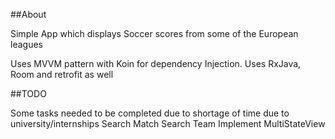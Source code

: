 
##About

Simple App which displays Soccer scores from some of the European leagues

Uses MVVM pattern with Koin for dependency Injection.
Uses RxJava, Room and retrofit as well

##TODO

Some tasks needed to be completed due to shortage of time due to university/internships
Search Match
Search Team
Implement MultiStateView
